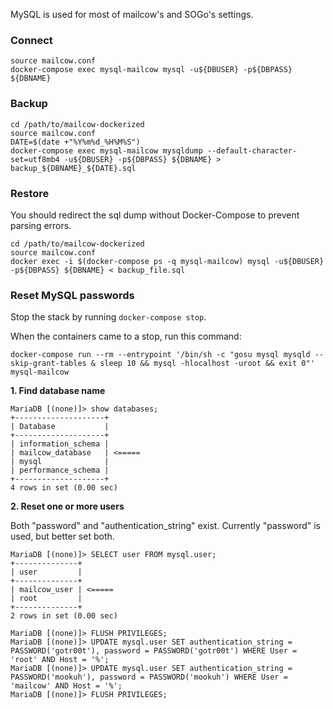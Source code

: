 MySQL is used for most of mailcow's and SOGo's settings.

### Connect
```
source mailcow.conf
docker-compose exec mysql-mailcow mysql -u${DBUSER} -p${DBPASS} ${DBNAME}
```

### Backup
```
cd /path/to/mailcow-dockerized
source mailcow.conf
DATE=$(date +"%Y%m%d_%H%M%S")
docker-compose exec mysql-mailcow mysqldump --default-character-set=utf8mb4 -u${DBUSER} -p${DBPASS} ${DBNAME} > backup_${DBNAME}_${DATE}.sql
```

### Restore

You should redirect the sql dump without Docker-Compose to prevent parsing errors.

```
cd /path/to/mailcow-dockerized
source mailcow.conf
docker exec -i $(docker-compose ps -q mysql-mailcow) mysql -u${DBUSER} -p${DBPASS} ${DBNAME} < backup_file.sql
```

### Reset MySQL passwords

Stop the stack by running `docker-compose stop`.

When the containers came to a stop, run this command:

```
docker-compose run --rm --entrypoint '/bin/sh -c "gosu mysql mysqld --skip-grant-tables & sleep 10 && mysql -hlocalhost -uroot && exit 0"' mysql-mailcow
```

**1\. Find database name**

```
MariaDB [(none)]> show databases;
+--------------------+
| Database           |
+--------------------+
| information_schema |
| mailcow_database   | <=====
| mysql              |
| performance_schema |
+--------------------+
4 rows in set (0.00 sec)
```

**2\. Reset one or more users**

Both "password" and "authentication_string" exist. Currently "password" is used, but better set both.

```
MariaDB [(none)]> SELECT user FROM mysql.user;
+--------------+
| user         |
+--------------+
| mailcow_user | <=====
| root         |
+--------------+
2 rows in set (0.00 sec)

MariaDB [(none)]> FLUSH PRIVILEGES;
MariaDB [(none)]> UPDATE mysql.user SET authentication_string = PASSWORD('gotr00t'), password = PASSWORD('gotr00t') WHERE User = 'root' AND Host = '%';
MariaDB [(none)]> UPDATE mysql.user SET authentication_string = PASSWORD('mookuh'), password = PASSWORD('mookuh') WHERE User = 'mailcow' AND Host = '%';
MariaDB [(none)]> FLUSH PRIVILEGES;
```
